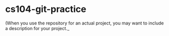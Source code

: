 # cs104-git-practice
(When you use the repository for an actual project, you may want to include a description for your project._
